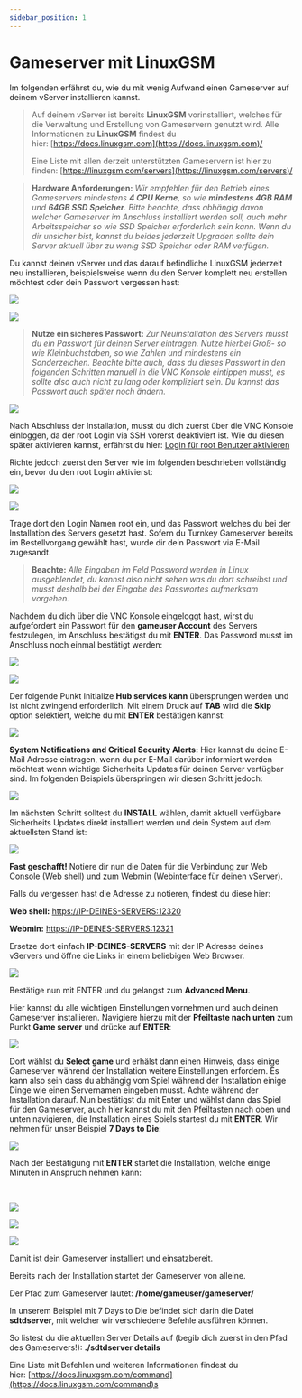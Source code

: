 ```yaml
---
sidebar_position: 1
---
```

Gameserver mit LinuxGSM
======================================

Im folgenden erfährst du, wie du mit wenig Aufwand einen Gameserver auf deinem vServer installieren kannst.

> Auf deinem vServer ist bereits **LinuxGSM** vorinstalliert, welches für die Verwaltung und Erstellung von Gameservern genutzt wird. Alle Informationen zu **LinuxGSM** findest du hier: [https://docs.linuxgsm.com](https://docs.linuxgsm.com)/
> 
> Eine Liste mit allen derzeit unterstützten Gameservern ist hier zu finden: [https://linuxgsm.com/servers](https://linuxgsm.com/servers)/

> **Hardware Anforderungen:** _Wir empfehlen für den Betrieb eines Gameservers mindestens **4 CPU Kerne**, so wie **mindestens 4GB RAM** und **64GB SSD Speicher**. Bitte beachte, dass abhängig davon welcher Gameserver im Anschluss installiert werden soll, auch mehr Arbeitsspeicher so wie SSD Speicher erforderlich sein kann. Wenn du dir unsicher bist, kannst du beides jederzeit Upgraden sollte dein Server aktuell über zu wenig SSD Speicher oder RAM verfügen._ 

Du kannst deinen vServer und das darauf befindliche LinuxGSM jederzeit neu installieren, beispielsweise wenn du den Server komplett neu erstellen möchtest oder dein Passwort vergessen hast:

![](https://native-servers.com/customer/images/kb/31_chrome_uAnusSH2rP.png)

![](https://native-servers.com/customer/images/kb/32_chrome_AlxlsDZ7du.png)

> **Nutze ein sicheres Passwort:** _Zur Neuinstallation des Servers musst du ein Passwort für deinen Server eintragen. Nutze hierbei Groß- so wie Kleinbuchstaben, so wie Zahlen und mindestens ein Sonderzeichen. Beachte bitte auch, dass du dieses Passwort in den folgenden Schritten manuell in die VNC Konsole eintippen musst, es sollte also auch nicht zu lang oder kompliziert sein. Du kannst das Passwort auch später noch ändern._

![](https://native-servers.com/customer/images/kb/14_chrome_A5FO6MkLpa.png)

Nach Abschluss der Installation, musst du dich zuerst über die VNC Konsole einloggen, da der root Login via SSH vorerst deaktiviert ist. Wie du diesen später aktivieren kannst, erfährst du hier: [Login für root Benutzer aktivieren](https://native-servers.com/customer/knowledgebase/5/Login-fur-root-Benutzer-aktivieren-Linux.html)

Richte jedoch zuerst den Server wie im folgenden beschrieben vollständig ein, bevor du den root Login aktivierst:

![](https://native-servers.com/customer/images/kb/33_chrome_pGW2PnpKpm.png)

![](https://native-servers.com/customer/images/kb/16_chrome_vu2bHJ5t0L.png)

Trage dort den Login Namen root ein, und das Passwort welches du bei der Installation des Servers gesetzt hast. Sofern du Turnkey Gameserver bereits im Bestellvorgang gewählt hast, wurde dir dein Passwort via E-Mail zugesandt. 

> **Beachte:** _Alle Eingaben im Feld Password werden in Linux ausgeblendet, du kannst also nicht sehen was du dort schreibst und musst deshalb bei der Eingabe des Passwortes aufmerksam vorgehen._

Nachdem du dich über die VNC Konsole eingeloggt hast, wirst du aufgefordert ein Passwort für den **gameuser Account** des Servers festzulegen, im Anschluss bestätigst du mit **ENTER**. Das Password musst im Anschluss noch einmal bestätigt werden: 

![](https://native-servers.com/customer/images/kb/17_chrome_jGTCvnEVIh.png)

![](https://native-servers.com/customer/images/kb/18_chrome_Cb7mLOpeYU.png)

Der folgende Punkt Initialize **Hub services kann** übersprungen werden und ist nicht zwingend erforderlich. Mit einem Druck auf **TAB** wird die **Skip** option selektiert, welche du mit **ENTER** bestätigen kannst:

![](https://native-servers.com/customer/images/kb/19_chrome_6JHbX2UqaR.png)

**System Notifications and Critical Security Alerts:** Hier kannst du deine E-Mail Adresse eintragen, wenn du per E-Mail darüber informiert werden möchtest wenn wichtige Sicherheits Updates für deinen Server verfügbar sind. Im folgenden Beispiels überspringen wir diesen Schritt jedoch:

![](https://native-servers.com/customer/images/kb/20_chrome_hmJudDF9RL.png)

Im nächsten Schritt solltest du **INSTALL** wählen, damit aktuell verfügbare Sicherheits Updates direkt installiert werden und dein System auf dem aktuellsten Stand ist: 

![](https://native-servers.com/customer/images/kb/21_chrome_n1fEhCL2aW.png)

**Fast geschafft!** Notiere dir nun die Daten für die Verbindung zur Web Console (Web shell) und zum Webmin (Webinterface für deinen vServer).

Falls du vergessen hast die Adresse zu notieren, findest du diese hier:

**Web shell:** [https://IP-DEINES-SERVERS:12320](https://IP-DEINES-SERVERS:12320)

**Webmin:** [https://IP-DEINES-SERVERS:12321](https://IP-DEINES-SERVERS:12321)

Ersetze dort einfach **IP-DEINES-SERVERS** mit der IP Adresse deines vServers und öffne die Links in einem beliebigen Web Browser.

![](https://native-servers.com/customer/images/kb/22_chrome_xbYJCIxZsc.png)

Bestätige nun mit ENTER und du gelangst zum **Advanced Menu**.

Hier kannst du alle wichtigen Einstellungen vornehmen und auch deinen Gameserver installieren. Navigiere hierzu mit der **Pfeiltaste nach unten** zum Punkt **Game server** und drücke auf **ENTER**:

![](https://native-servers.com/customer/images/kb/23_chrome_ppAWTtfSTJ.png)

Dort wählst du **Select game** und erhälst dann einen Hinweis, dass einige Gameserver während der Installation weitere Einstellungen erfordern. Es kann also sein dass du abhängig vom Spiel während der Installation einige Dinge wie einen Servernamen eingeben musst. Achte während der Installation darauf. Nun bestätigst du mit Enter und wählst dann das Spiel für den Gameserver, auch hier kannst du mit den Pfeiltasten nach oben und unten navigieren, die Installation eines Spiels startest du mit **ENTER**. Wir nehmen für unser Beispiel **7 Days to Die**:

![](https://native-servers.com/customer/images/kb/26_chrome_7QZrfs23Rr.png)

Nach der Bestätigung mit **ENTER** startet die Installation, welche einige Minuten in Anspruch nehmen kann:   
  
 

![](https://native-servers.com/customer/images/kb/27_chrome_tSYfmh2X64.png)

![](https://native-servers.com/customer/images/kb/28_chrome_PvbB2560e9.png)

![](https://native-servers.com/customer/images/kb/29_chrome_rdaRdpMX6I.png)

Damit ist dein Gameserver installiert und einsatzbereit.

Bereits nach der Installation startet der Gameserver von alleine.

Der Pfad zum Gameserver lautet: **/home/gameuser/gameserver/**

In unserem Beispiel mit 7 Days to Die befindet sich darin die Datei **sdtdserver**, mit welcher wir verschiedene Befehle ausführen können.

So listest du die aktuellen Server Details auf (begib dich zuerst in den Pfad des Gameservers!): **./sdtdserver details** 

Eine Liste mit Befehlen und weiteren Informationen findest du hier: [https://docs.linuxgsm.com/command](https://docs.linuxgsm.com/command)s